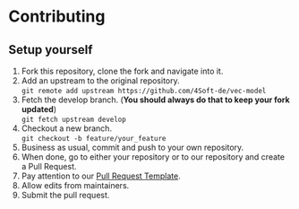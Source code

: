 # Contributing

## Setup yourself

1. Fork this repository, clone the fork and navigate into it.
2. Add an upstream to the original repository.<br />
   `git remote add upstream https://github.com/4Soft-de/vec-model`
3. Fetch the develop branch. (**You should always do that to keep your fork updated**)<br />
   `git fetch upstream develop`
4. Checkout a new branch.<br />
   `git checkout -b feature/your_feature`
5. Business as usual, commit and push to your own repository.
6. When done, go to either your repository or to our repository and create a Pull Request.
7. Pay attention to our [Pull Request Template](https://github.com/4Soft-de/vec-model/blob/develop/.github/PULL_REQUEST_TEMPLATE.md).
8. Allow edits from maintainers.
9. Submit the pull request.